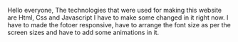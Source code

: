 Hello everyone,
The technologies that were used for making this website are Html, Css and Javascript
I have to make some changed in it right now.
I have to made the fotoer responsive, have to arrange the font size as per the screen sizes and have to add some animations in it.
